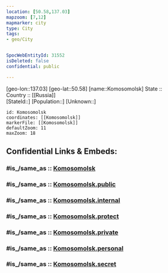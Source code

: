 ```yaml
---
location: [50.58,137.03] 
mapzoom: [7,12] 
mapmarker: city 
type: City
tags:
- geo/City


SpocWebEntityId: 31552
isDeleted: false
confidential: public

---
```

[geo-lon::137.03] 
[geo-lat::50.58] 
[name::Komosomolsk] 
State ::  
Country :: [[Russia]]  
[StateId::] 
[Population::] 
[Unknown::] 


```leaflet
id: Komosomolsk
coordinates: [[Komosomolsk]] 
markerFile: [[Komosomolsk]] 
defaultZoom: 11 
maxZoom: 18
```


## Confidential Links & Embeds: 

### #is_/same_as :: [Komosomolsk](/_Standards/Earth/Continent/Asia/Asia~North/Asia~NorthEast/Khabarovsk_Krai/City/Komosomolsk.md) 

### #is_/same_as :: [Komosomolsk.public](/_public/Earth/Continent/Asia/Asia~North/Asia~NorthEast/Khabarovsk_Krai/City/Komosomolsk.public.md) 

### #is_/same_as :: [Komosomolsk.internal](/_internal/Earth/Continent/Asia/Asia~North/Asia~NorthEast/Khabarovsk_Krai/City/Komosomolsk.internal.md) 

### #is_/same_as :: [Komosomolsk.protect](/_protect/Earth/Continent/Asia/Asia~North/Asia~NorthEast/Khabarovsk_Krai/City/Komosomolsk.protect.md) 

### #is_/same_as :: [Komosomolsk.private](/_private/Earth/Continent/Asia/Asia~North/Asia~NorthEast/Khabarovsk_Krai/City/Komosomolsk.private.md) 

### #is_/same_as :: [Komosomolsk.personal](/_personal/Earth/Continent/Asia/Asia~North/Asia~NorthEast/Khabarovsk_Krai/City/Komosomolsk.personal.md) 

### #is_/same_as :: [Komosomolsk.secret](/_secret/Earth/Continent/Asia/Asia~North/Asia~NorthEast/Khabarovsk_Krai/City/Komosomolsk.secret.md)

